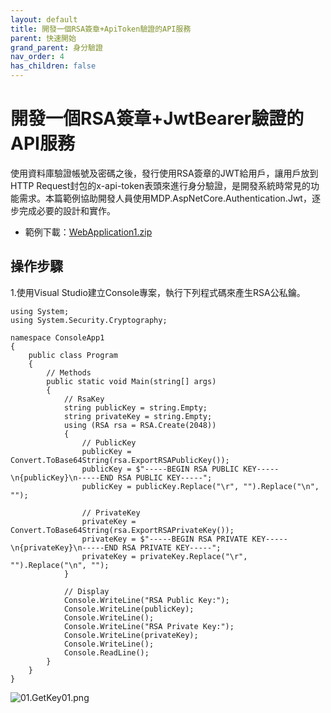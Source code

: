 ```yaml
---
layout: default
title: 開發一個RSA簽章+ApiToken驗證的API服務
parent: 快速開始
grand_parent: 身分驗證
nav_order: 4
has_children: false
---
```


# 開發一個RSA簽章+JwtBearer驗證的API服務

使用資料庫驗證帳號及密碼之後，發行使用RSA簽章的JWT給用戶，讓用戶放到HTTP Request封包的x-api-token表頭來進行身分驗證，是開發系統時常見的功能需求。本篇範例協助開發人員使用MDP.AspNetCore.Authentication.Jwt，逐步完成必要的設計和實作。

- 範例下載：[WebApplication1.zip](https://clark159.github.io/MDP.AspNetCore.Authentication/快速開始/開發一個RSA簽章+JwtBearer驗證的API服務/WebApplication1.zip)

## 操作步驟

1.使用Visual Studio建立Console專案，執行下列程式碼來產生RSA公私鑰。

```
using System;
using System.Security.Cryptography;

namespace ConsoleApp1
{
    public class Program
    {
        // Methods
        public static void Main(string[] args)
        {
            // RsaKey
            string publicKey = string.Empty;
            string privateKey = string.Empty;
            using (RSA rsa = RSA.Create(2048))
            {
                // PublicKey
                publicKey = Convert.ToBase64String(rsa.ExportRSAPublicKey());
                publicKey = $"-----BEGIN RSA PUBLIC KEY-----\n{publicKey}\n-----END RSA PUBLIC KEY-----";
                publicKey = publicKey.Replace("\r", "").Replace("\n", "");

                // PrivateKey
                privateKey = Convert.ToBase64String(rsa.ExportRSAPrivateKey());
                privateKey = $"-----BEGIN RSA PRIVATE KEY-----\n{privateKey}\n-----END RSA PRIVATE KEY-----";
                privateKey = privateKey.Replace("\r", "").Replace("\n", "");
            }

            // Display
            Console.WriteLine("RSA Public Key:");
            Console.WriteLine(publicKey);
            Console.WriteLine();
            Console.WriteLine("RSA Private Key:");
            Console.WriteLine(privateKey);
            Console.WriteLine();
            Console.ReadLine();
        }
    }
}
```

![01.GetKey01.png](https://clark159.github.io/MDP.AspNetCore.Authentication/快速開始/開發一個HMAC簽章+JwtBearer驗證的API服務/01.GetKey01.png)
